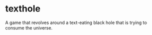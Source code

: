 # texthole
A game that revolves around a text-eating black hole that is trying to consume the universe.
